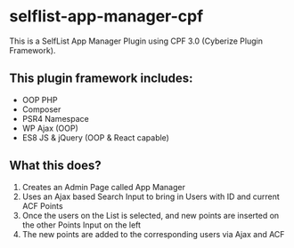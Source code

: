 # selflist-app-manager-cpf

This is a SelfList App Manager Plugin using CPF 3.0 (Cyberize Plugin Framework).

## This plugin framework includes:

- OOP PHP
- Composer
- PSR4 Namespace
- WP Ajax (OOP)
- ES8 JS & jQuery (OOP & React capable)

## What this does?

1. Creates an Admin Page called App Manager
1. Uses an Ajax based Search Input to bring in Users with ID and current ACF Points
1. Once the users on the List is selected, and new points are inserted on the other Points Input on the left
1. The new points are added to the corresponding users via Ajax and ACF
